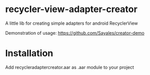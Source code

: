 # recycler-view-adapter-creator
A little lib for creating simple adapters for android RecyclerView

Demonstration of usage: https://github.com/Sayales/creator-demo

# Installation
Add recycleradaptercreator.aar as .aar module to your project
